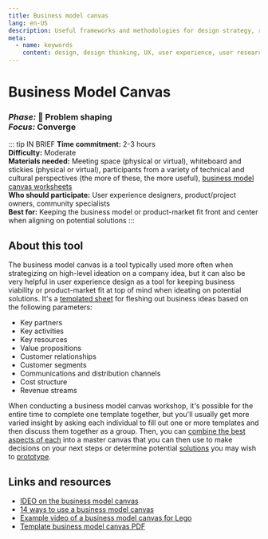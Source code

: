```yaml
---
title: Business model canvas
lang: en-US
description: Useful frameworks and methodologies for design strategy, research and testing
meta:
  - name: keywords
    content: design, design thinking, UX, user experience, user research, user testing
---
```


# Business Model Canvas

### _Phase:_ 🎨  Problem shaping<br/> _Focus:_ Converge

::: tip IN BRIEF
**Time commitment:** 2-3 hours  
**Difficulty:** Moderate  
**Materials needed:** Meeting space (physical or virtual), whiteboard and stickies (physical or virtual), participants from a variety of technical and cultural perspectives (the more of these, the more useful), [business model canvas worksheets](https://canvanizer.com/downloads/business_model_canvas_poster.pdf)  
**Who should participate:** User experience designers, product/project owners, community specialists  
**Best for:** Keeping the business model or product-market fit front and center when aligning on potential solutions
:::

## About this tool

The business model canvas is a tool typically used more often when strategizing on high-level ideation on a company idea, but it can also be very helpful in user experience design as a tool for keeping business viability or product-market fit at top of mind when ideating on potential solutions. It's a [templated sheet](https://canvanizer.com/downloads/business_model_canvas_poster.pdf) for fleshing out business ideas based on the following parameters:

* Key partners
* Key activities
* Key resources
* Value propositions
* Customer relationships
* Customer segments
* Communications and distribution channels
* Cost structure
* Revenue streams

When conducting a business model canvas workshop, it's possible for the entire time to complete one template together, but you'll usually get more varied insight by asking each individual to fill out one or more templates and then discuss them together as a group. Then, you can [combine the best aspects of each](collating-clustering-voting.md) into a master canvas that you can then use to make decisions on your next steps or determine potential [solutions](solution-definition.md) you may wish to [prototype](low-fidelity-prototype.md).

## Links and resources

* [IDEO on the business model canvas](https://www.designkit.org/methods/business-model-canvas)
* [14 ways to use a business model canvas](https://blog.strategyzer.com/posts/2015/3/23/14-ways-to-apply-the-business-model-canvas)
* [Example video of a business model canvas for Lego](https://www.youtube.com/watch?v=g4E3fhybhGM)
* [Template business model canvas PDF](https://canvanizer.com/downloads/business_model_canvas_poster.pdf)